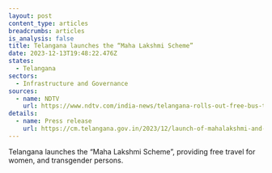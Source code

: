 ```yaml
---
layout: post
content_type: articles
breadcrumbs: articles
is_analysis: false
title: Telangana launches the “Maha Lakshmi Scheme”
date: 2023-12-13T19:48:22.476Z
states:
  - Telangana
sectors:
  - Infrastructure and Governance
sources:
  - name: NDTV
    url: https://www.ndtv.com/india-news/telangana-rolls-out-free-bus-travel-scheme-for-women-transgender-people-4648288
details:
  - name: Press release
    url: https://cm.telangana.gov.in/2023/12/launch-of-mahalakshmi-and-cheyutha-schemes/
---
```

Telangana launches the “Maha Lakshmi Scheme”, providing free travel for women, and transgender persons.